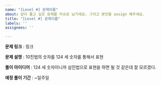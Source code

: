 ```yaml
---
name: "[Level #] 문제이름"
about: 같이 풀고 싶은 문제를 이슈로 남기세요. 그리고 본인을 assign 해주세요.
title: "[Level #] 문제이름"
labels: ''
assignees: ''

---
```


**문제 링크** : 링크

**문제 설명** : 10진법의 숫자를 124 세 숫자를 통해서 표현

**풀이 아이디어** : 124 세 숫자이니까 삼진법으로 표현을 하면 될 것 같은데 잘 모르겠다.

**예정 풀이 기간** : ~일주일
